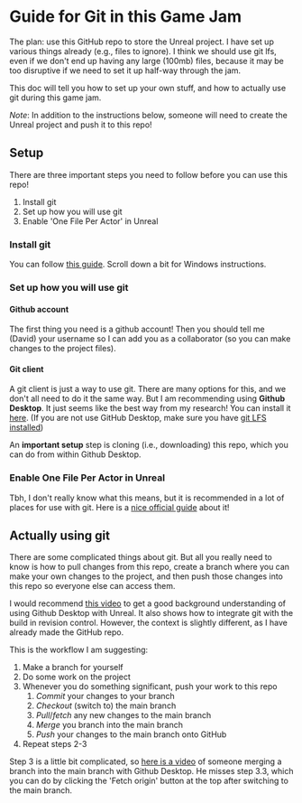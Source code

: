 # Guide for Git in this Game Jam 

The plan: use this GitHub repo to store the Unreal project. I have set up various things already (e.g., files to ignore). I think we should use git lfs, even if we don't end up having any large (100mb) files, because it may be too disruptive if we need to set it up half-way through the jam. 

This doc will tell you how to set up your own stuff, and how to actually use git during this game jam.

*Note*: In addition to the instructions below, someone will need to create the Unreal project and push it to this repo!

## Setup

There are three important steps you need to follow before you can use this repo!

1. Install git
2. Set up how you will use git
3. Enable 'One File Per Actor' in Unreal

### Install git

You can follow [this guide](https://git-scm.com/book/en/v2/Getting-Started-Installing-Git). Scroll down a bit for Windows instructions. 

### Set up how you will use git

#### Github account

The first thing you need is a github account! Then you should tell me (David) your username so I can add you as a collaborator (so you can make changes to the project files).

#### Git client

A git client is just a way to use git. There are many options for this, and we don't all need to do it the same way. But I am recommending using **Github Desktop**. It just seems like the best way from my research! You can install it [here](https://desktop.github.com/download/). (If you are not use GitHub Desktop, make sure you have [git LFS installed](https://docs.github.com/en/repositories/working-with-files/managing-large-files/installing-git-large-file-storage))

An **important setup** step is cloning (i.e., downloading) this repo, which you can do from within Github Desktop. 

### Enable One File Per Actor in Unreal

Tbh, I don't really know what this means, but it is recommended in a lot of places for use with git. Here is a [nice official guide](https://dev.epicgames.com/documentation/en-us/unreal-engine/one-file-per-actor-in-unreal-engine?application_version=5.0) about it!


## Actually using git

There are some complicated things about git. But all you really need to know is how to pull changes from this repo, create a branch where you can make your own changes to the project, and then push those changes into this repo so everyone else can access them. 

I would recommend [this video](https://www.youtube.com/watch?v=7X0R-sa4J5Q) to get a good background understanding of using Github Desktop with Unreal. It also shows how to integrate git with the build in revision control. However, the context is slightly different, as I have already made the GitHub repo. 

This is the workflow I am suggesting:

1. Make a branch for yourself
2. Do some work on the project
3. Whenever you do something significant, push your work to this repo
    1. *Commit* your changes to your branch
    2. *Checkout* (switch to) the main branch
    3. *Pull*/*fetch* any new changes to the main branch
    4. *Merge* you branch into the main branch
    5. *Push* your changes to the main branch onto GitHub
4. Repeat steps 2-3

Step 3 is a little bit complicated, so [here is a video](https://www.youtube.com/watch?v=Btu0SuwPmz0) of someone merging a branch into the main branch with Github Desktop. He misses step 3.3, which you can do by clicking the 'Fetch origin' button at the top after switching to the main branch.


